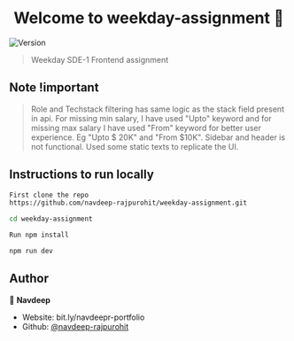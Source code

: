 <h1 align="center">Welcome to weekday-assignment 👋</h1>
<p>
  <img alt="Version" src="https://img.shields.io/badge/version-0.0.0-blue.svg?cacheSeconds=2592000" />
</p>

> Weekday SDE-1 Frontend assignment

## Note !important
> Role and Techstack filtering has same logic as the stack field present in api.
> For missing min salary, I have used "Upto" keyword and for missing max salary I have used "From" keyword for better user experience. Eg "Upto $ 20K" and "From $10K".
> Sidebar and header is not functional. Used some static texts to replicate the UI.

## Instructions to run locally

```sh
First clone the repo
https://github.com/navdeep-rajpurohit/weekday-assignment.git
```
```sh
cd weekday-assignment
```
```sh
Run npm install
```
```sh
npm run dev
```

## Author

👤 **Navdeep**

* Website: bit.ly/navdeepr-portfolio
* Github: [@navdeep-rajpurohit](https://github.com/navdeep-rajpurohit)
